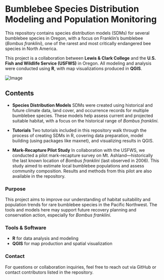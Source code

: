 # Bumblebee Species Distribution Modeling and Population Monitoring

This repository contains species distribution models (SDMs) for several bumblebee species in Oregon, with a focus on Franklin’s bumblebee (*Bombus franklini*), one of the rarest and most critically endangered bee species in North America.

This project is a collaboration between **Lewis & Clark College** and the **U.S. Fish and Wildlife Service (USFWS)** in Oregon. All modeling and analysis were conducted using **R**, with map visualizations produced in **QGIS**.

![Image](https://github.com/user-attachments/assets/cd42fe79-097d-4ba4-ac5b-7f58aed68d57)

## Contents
* __Species Distribution Models__
  SDMs were created using historical and future climate data, land cover, and occurrence records for multiple bumblebee species. These models help assess current and projected suitable   habitat, with a focus on the historical range of *Bombus franklini*.

* __Tutorials__
  Two tutorials included in this repository walk through the process of creating SDMs in R, covering data preparation, model building (using packages like maxnet), and visualizing     results in QGIS.

* __Mark-Recapture Pilot Study__
  In collaboration with the USFWS, we conducted a pilot mark-recapture survey on Mt. Ashland—historically the last known location of *Bombus franklini* (last observed in 2006). This study aimed to estimate local bumblebee populations and assess community composition. Results and methods from this pilot are also available in the repository.

### Purpose
This project aims to improve our understanding of habitat suitability and population trends for rare bumblebee species in the Pacific Northwest. The tools and models here may support future recovery planning and conservation action, especially for *Bombus franklini*.

### Tools & Software
* __R__ for data analysis and modeling
* __QGIS__ for map production and spatial visualization

### Contact
For questions or collaboration inquiries, feel free to reach out via GitHub or contact contributors listed in the repository.

